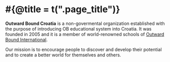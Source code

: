 # #{@title = t(".page_title")}

**Outward Bound Croatia** is a non-govermental organization established with the purpose of introducing OB educational system into Croatia. It was founded in 2005 and it is a member of world-renowned schools of [Outward Bound International](/en/about/international).

Our mission is to encourage people to discover and develop their potential and to create a better world for themselves and others.
